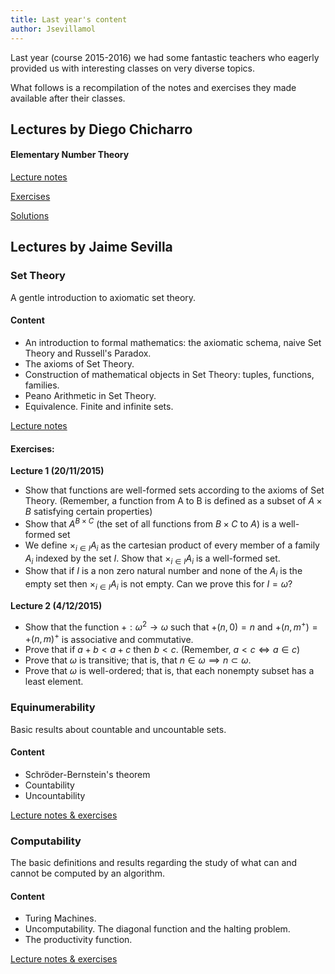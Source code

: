 ```yaml
---
title: Last year's content
author: Jsevillamol
---
```

Last year (course 2015-2016) we had some fantastic teachers who eagerly provided us with interesting classes on very diverse topics.

What follows is a recompilation of the notes and exercises they made available after their classes.

## Lectures by Diego Chicharro

#### Elementary Number Theory

[Lecture notes](https://drive.google.com/file/d/0Bw7LuY5WSH1fUDVIT2ZIeDlISXc/view?usp=sharing)

[Exercises](https://drive.google.com/file/d/0Bw7LuY5WSH1fVGZ1TTJUZW4waWM/view?usp=sharing)

[Solutions](https://drive.google.com/file/d/0Bw7LuY5WSH1fNVV2LXYtNkFjYWc/view?usp=sharing)

## Lectures by Jaime Sevilla

### Set Theory
A gentle introduction to axiomatic set theory.

#### Content
* An introduction to formal mathematics: the axiomatic schema, naive Set Theory and Russell's Paradox.
* The axioms of Set Theory.
* Construction of mathematical objects in Set Theory: tuples, functions, families.
* Peano Arithmetic in Set Theory.
* Equivalence. Finite and infinite sets.

[Lecture notes](https://es.sharelatex.com/project/56608d3002995c26044b3dcd)

#### Exercises:
**Lecture 1 (20/11/2015)**

* Show that functions are well-formed sets according to the axioms of Set Theory. (Remember, a function from A to B is defined as a subset of $A\times B$ satisfying certain properties)
* Show that $A^{B \times C}$ (the set of all functions from $B \times C$ to $A$) is a well-formed set
* We define $\times_{i\in I}A_i$ as the cartesian product of every member of a family $A_i$ indexed by the set $I$. Show that $\times_{i\in I}A_i$ is a well-formed set.
* Show that if $I$ is a non zero natural number and none of the $A_i$ is the empty set then $\times_{i\in I}A_i$ is not empty. Can we prove this for $I = \omega$?

**Lecture 2 (4/12/2015)**

* Show that the function $+:\omega^{2} \to \omega$ such that $+(n,0) = n$ and $+(n,m^{+}) = +(n,m) ^{+}$ is associative and commutative.
* Prove that if $a + b < a + c$ then $b < c$. (Remember, $a<c \iff a\in c$)
* Prove that $\omega$ is transitive; that is, that $n\in \omega \implies n \subset \omega$.
* Prove that $\omega$ is well-ordered; that is, that each nonempty subset has a least element.


### Equinumerability
Basic results about countable and uncountable sets.

#### Content
* Schröder-Bernstein's theorem
* Countability
* Uncountability

[Lecture notes & exercises](https://es.sharelatex.com/project/566b6f9928e89a4623910f85)

### Computability
The basic definitions and results regarding the study of what can and cannot be computed by an algorithm.

#### Content
* Turing Machines.
* Uncomputability. The diagonal function and the halting problem.
* The productivity function.

[Lecture notes & exercises](https://es.sharelatex.com/project/5672ebdec2659588184db7d1)
